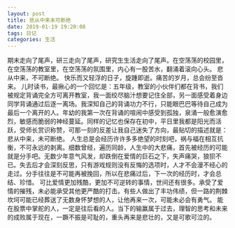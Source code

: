 ```yaml
---
layout: post
title: 悲从中来未可断绝
date: 2019-01-19 19:20:08
tags: 日记
categories: 生活
---
```

期末走向了尾声，研三走向了尾声，研究生生活走向了尾声。在空荡荡的校园里，在空荡荡的教室里，在空荡荡的氛围里，内心有一股苦水，翻涌着滚向心头。
悲从中来，不可断绝。
快乐而又轻浮的日子，旋踵即逝。痛苦的岁月，总会纷至沓来。
儿时读书，最揪心的一个回忆是：五年级，教室的小伙伴们都在背书，我们被规定背诵完全方可离开教室，我一面绞尽脑汁想要记住全部，另一面感受着身边同学背诵通过后逐一离场。我深知自己的背诵功力不行，只能眼巴巴等待自己成为最后一个离开的人。年幼的我第一次在背诵的喧闹中感受到孤独，泉涌一般愈演愈烈，敏感而脆弱的神经蔓延。同样的记忆也保存在初中，平日里我都是阳光而活跃，受师长赏识称赞，可那一刻的反差让我自己迷失了方向，最贴切的描述就是：悲从中来，未可断绝。
人生总是会经历许许多多绝望的时刻吧，祸与福在相互抗衡，不可永远的剥离。细数曾经，遍历同龄，人生中的大悲痛，首先被经历的可能就是分手吧。无数少年意气风发，却跌倒在爱情的巨石之下，失声痛哭，狼狈不已。失去后才会深刻反思，只有游戏规则没有反悔的选项时，人才不会漫不经心的走过。分手往往是不可能再被挽回，所以在悲痛过后，下一次的经历时，才会总结、珍惜。
可比爱情更加残酷，更加不可逆转的事情，世间还有很多。承受了爱情的摧残，未必能承受其他更严酷的打击。有些人做出了丰功伟绩，但一路的荆棘坎坷可能已经葬送了无数身怀梦想的人，让他再来一次，可能未必会有勇气。
能在股票中掌舵的人，一定是往后看的人。当下的输赢属于过去，理智的思考和未来的成败属于现在，一蹶不振是可耻的，重头再来是悲壮的，又是可歌可泣的。
